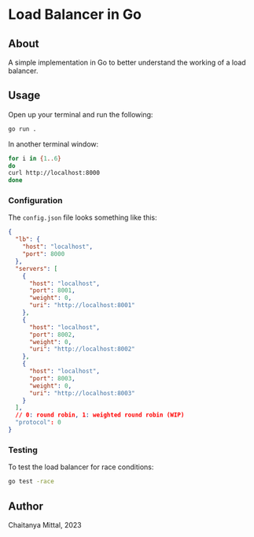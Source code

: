 # Load Balancer in Go

## About
A simple implementation in Go to better understand the working of a load balancer.

## Usage
Open up your terminal and run the following:
```bash
go run .
```

In another terminal window:
```bash
for i in {1..6}
do
curl http://localhost:8000
done
```

### Configuration
The `config.json` file looks something like this:
```json
{
  "lb": {
    "host": "localhost",
    "port": 8000
  },
  "servers": [
    {
      "host": "localhost",
      "port": 8001,
      "weight": 0,
      "uri": "http://localhost:8001"
    },
    {
      "host": "localhost",
      "port": 8002,
      "weight": 0,
      "uri": "http://localhost:8002"
    },
    {
      "host": "localhost",
      "port": 8003,
      "weight": 0,
      "uri": "http://localhost:8003"
    }
  ],
  // 0: round robin, 1: weighted round robin (WIP)
  "protocol": 0
}

```

### Testing
To test the load balancer for race conditions:
```bash
go test -race
```

## Author
Chaitanya Mittal, 2023
